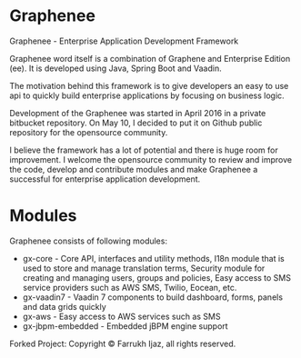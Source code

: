 # Graphenee
Graphenee - Enterprise Application Development Framework

Graphenee word itself is a combination of Graphene and Enterprise Edition (ee). It is developed using Java, Spring Boot and Vaadin.

The motivation behind this framework is to give developers an easy to use api to quickly build enterprise applications by focusing on business logic.

Development of the Graphenee was started in April 2016 in a private bitbucket repository. On May 10, I decided to put it on Github public repository for the opensource community.

I believe the framework has a lot of potential and there is huge room for improvement. I welcome the opensource community to review and improve the code, develop and contribute modules and make Graphenee a successful for enterprise application development.

# Modules
Graphenee consists of following modules:
* gx-core - Core API, interfaces and utility methods, I18n module that is used to store and manage translation terms, Security module for creating and managing users, groups and policies, Easy access to SMS service providers such as AWS SMS, Twilio, Eocean, etc.
* gx-vaadin7 - Vaadin 7 components to build dashboard, forms, panels and data grids quickly
* gx-aws - Easy access to AWS services such as SMS
* gx-jbpm-embedded - Embedded jBPM engine support

Forked Project:
Copyright &copy; Farrukh Ijaz, all rights reserved.
